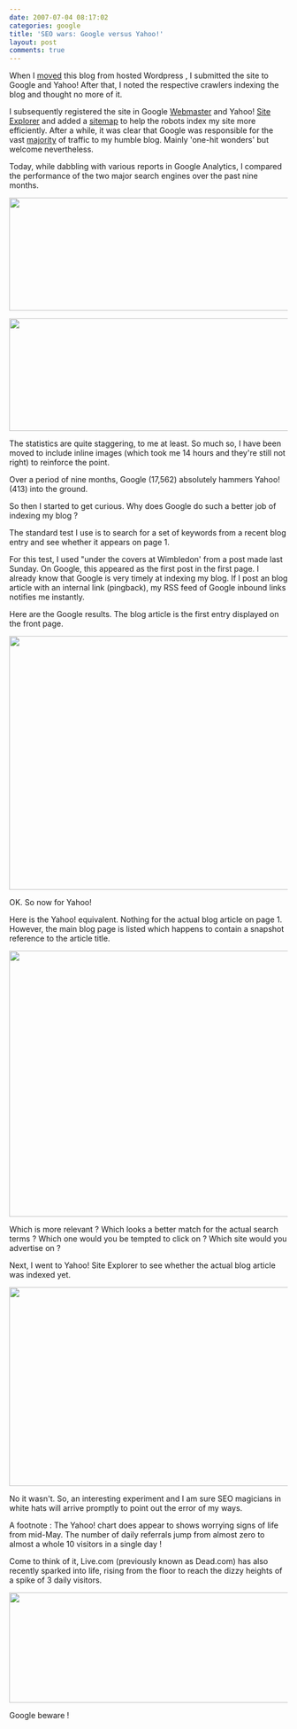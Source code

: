 ```yaml
---
date: 2007-07-04 08:17:02
categories: google
title: 'SEO wars: Google versus Yahoo!'
layout: post
comments: true
---
```

When I
[moved](http://www.nbrightside.com/blog/2006/09/30/from-wordpresscom-to-wordpressorg/)
this blog from hosted Wordpress , I submitted the site to Google and
Yahoo! After that, I noted the respective crawlers indexing the blog and
thought no more of it.

I subsequently registered the site in Google
[Webmaster](http://www.google.co.uk/webmasters/) and Yahoo! [Site
Explorer](http://siteexplorer.search.yahoo.com/) and added a
[sitemap](http://www.arnebrachhold.de/2005/06/05/google-sitemaps-generator-v2-final)
to help the robots index my site more efficiently. After a while, it was
clear that Google was responsible for the vast
[majority](http://www.nbrightside.com/blog/2006/10/30/the-only-search-engine-in-town/)
of traffic to my humble blog. Mainly 'one-hit wonders' but welcome nevertheless.

Today, while dabbling with various reports in Google Analytics, I
compared the performance of the two major search engines over the past
nine months. 

<a href="http://picasaweb.google.com/lh/photo/SYWCIim4a--KYivmellNjA?feat=embedwebsite"><img src="http://lh6.ggpht.com/_l2uGy1RGCiE/TRDZCRxU4qI/AAAAAAAABq0/m680c8Bnktk/s640/google-small.JPG" height="204" width="640" /></a>

<a href="http://picasaweb.google.com/lh/photo/-2J4tiFwC2n_iADHNKcKUA?feat=embedwebsite"><img src="http://lh5.ggpht.com/_l2uGy1RGCiE/TRDa2T3HvEI/AAAAAAAABrI/N7kvPdwnAFw/s640/yahoo-small.JPG" height="203" width="640" /></a>

The statistics are quite staggering, to me at least. So much so, I have
been moved to include inline images (which took me 14 hours and they're
still not right) to reinforce the point.

Over a period of nine months, Google (17,562) absolutely hammers Yahoo!
(413) into the ground.

So then I started to get curious. Why does Google do such a better job
of indexing my blog ?

The standard test I use is to search for a set of keywords from a recent
blog entry and see whether it appears on page 1.

For this test, I used "under the covers at Wimbledon' from a post made
last Sunday. On Google, this appeared as the first post in the first
page. I already know that Google is very timely at indexing my blog. If
I post an blog article with an internal link (pingback), my RSS feed of
Google inbound links notifies me instantly.

Here are the Google results. The blog article is the first entry
displayed on the front page. 

<a title="Google Search" href="http://picasaweb.google.com/lh/photo/n_vPShQQrf_yXFou9ECU6A?feat=embedwebsite"><img src="http://lh4.ggpht.com/_l2uGy1RGCiE/TRDZCNmrpII/AAAAAAAABqw/XaLaICgL5bM/s640/google-search.JPG" height="458" width="640" /></a>

OK. So now for Yahoo!

Here is the Yahoo! equivalent. Nothing for the actual blog article on
page 1. However, the main blog page is listed which happens to contain a
snapshot reference to the article title.

<a href="http://picasaweb.google.com/lh/photo/Cec2MxTqRA4D1KE9QRy6uw?feat=embedwebsite"><img src="http://lh3.ggpht.com/_l2uGy1RGCiE/TRDZEmtoyhI/AAAAAAAABrA/uhFwRrsnNSo/s640/yahoo-search.JPG" height="480" width="640" /></a>

Which is more relevant ? Which looks a better match for the actual
search terms ? Which one would you be tempted to click on ? Which site
would you advertise on ? 

Next, I went to Yahoo! Site Explorer to see whether the actual blog
article was indexed yet. 

<a href="http://picasaweb.google.com/lh/photo/7r2jm9cdaXmM7kWMp6an4A?feat=embedwebsite"><img src="http://lh4.ggpht.com/_l2uGy1RGCiE/TRDZERA2zVI/AAAAAAAABq8/eqhnTlXz4IM/s640/yahoo-missing.JPG" height="359" width="640" /></a>

No it wasn't. So, an interesting experiment and I am sure SEO magicians
in white hats will arrive promptly to point out the error of my ways.

A footnote : The Yahoo! chart does appear to shows worrying signs of
life from mid-May. The number of daily referrals jump from almost zero
to almost a whole 10 visitors in a single day !

Come to think of it, Live.com (previously known as Dead.com) has also
recently sparked into life, rising from the floor to reach the dizzy
heights of a spike of 3 daily visitors. 

<a title="Live Search" href="http://picasaweb.google.com/lh/photo/-LsuuE19OLcoqVoJ7_rmhQ?feat=embedwebsite"><img src="http://lh3.ggpht.com/_l2uGy1RGCiE/TRDZCly8xJI/AAAAAAAABq4/OJEqiuxaRiE/s640/live-search.JPG" height="199" width="640" /></a>

Google beware !
